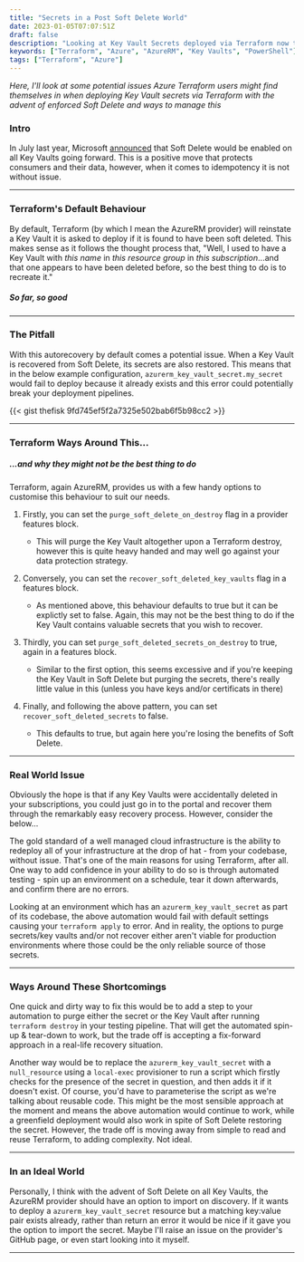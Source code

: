 ```yaml
---
title: "Secrets in a Post Soft Delete World"
date: 2023-01-05T07:07:51Z
draft: false
description: "Looking at Key Vault Secrets deployed via Terraform now that Soft Delete is being enabled on all Key Vaults"
keywords: ["Terraform", "Azure", "AzureRM", "Key Vaults", "PowerShell"]
tags: ["Terraform", "Azure"]
---
```


_Here, I'll look at some potential issues Azure Terraform users might find themselves in when deploying Key Vault secrets via Terraform with the advent of enforced Soft Delete and ways to manage this_

### Intro

In July last year, Microsoft [announced](https://learn.microsoft.com/en-us/azure/key-vault/general/soft-delete-change) that Soft Delete would be enabled on all Key Vaults going forward.  This is a positive move that protects consumers and their data, however, when it comes to idempotency it is not without issue.

---
### Terraform's Default Behaviour

By default, Terraform (by which I mean the AzureRM provider) will reinstate a Key Vault it is asked to deploy if it is found to have been soft deleted.  This makes sense as it follows the thought process that, "Well, I used to have a Key Vault with _this name_ in _this resource group_ in _this subscription_...and that one appears to have been deleted before, so the best thing to do is to recreate it."

##### So far, so good

---
### The Pitfall

With this autorecovery by default comes a potential issue.  When a Key Vault is recovered from Soft Delete, its secrets are also restored.  This means that in the below example configuration, `azurerm_key_vault_secret.my_secret` would fail to deploy because it already exists and this error could potentially break your deployment pipelines.

{{< gist thefisk 9fd745ef5f2a7325e502bab6f5b98cc2 >}}

---
### Terraform Ways Around This...
##### ...and why they might not be the best thing to do

Terraform, again AzureRM, provides us with a few handy options to customise this behaviour to suit our needs.

1. Firstly, you can set the `purge_soft_delete_on_destroy` flag in a provider features block.
   * This will purge the Key Vault altogether upon a Terraform destroy, however this is quite heavy handed and may well go against your data protection strategy.

2. Conversely, you can set the `recover_soft_deleted_key_vaults` flag in a features block.
   * As mentioned above, this behaviour defaults to true but it can be explictly set to false.  Again, this may not be the best thing to do if the Key Vault contains valuable secrets that you wish to recover.

3. Thirdly, you can set `purge_soft_deleted_secrets_on_destroy` to true, again in a features block.
   * Similar to the first option, this seems excessive and if you're keeping the Key Vault in Soft Delete but purging the secrets, there's really little value in this (unless you have keys and/or certificats in there)

4. Finally, and following the above pattern, you can set `recover_soft_deleted_secrets` to false.
   * This defaults to true, but again here you're losing the benefits of Soft Delete.

---
### Real World Issue

Obviously the hope is that if any Key Vaults were accidentally deleted in your subscriptions, you could just go in to the portal and recover them through the remarkably easy recovery process.  However, consider the below...

The gold standard of a well managed cloud infrastructure is the ability to redeploy all of your infrastructure at the drop of hat - from your codebase, without issue.  That's one of the main reasons for using Terraform, after all.  One way to add confidence in your ability to do so is through automated testing - spin up an environment on a schedule, tear it down afterwards, and confirm there are no errors.

Looking at an environment which has an `azurerm_key_vault_secret` as part of its codebase, the above automation would fail with default settings causing your `terraform apply` to error.  And in reality, the options to purge secrets/key vaults and/or not recover either aren't viable for production environments where those could be the only reliable source of those secrets.

---
### Ways Around These Shortcomings

One quick and dirty way to fix this would be to add a step to your automation to purge either the secret or the Key Vault after running `terraform destroy` in your testing pipeline.  That will get the automated spin-up & tear-down to work, but the trade off is accepting a fix-forward approach in a real-life recovery situation.

Another way would be to replace the `azurerm_key_vault_secret` with a `null_resource` using a `local-exec` provisioner to run a script which firstly checks for the presence of the secret in question, and then adds it if it doesn't exist.  Of course, you'd have to parameterise the script as we're talking about reusable code.  This might be the most sensible approach at the moment and means the above automation would continue to work, while a greenfield deployment would also work in spite of Soft Delete restoring the secret.  However, the trade off is moving away from simple to read and reuse Terraform, to adding complexity.  Not ideal.

---
### In an Ideal World

Personally, I think with the advent of Soft Delete on all Key Vaults, the AzureRM provider should have an option to import on discovery.  If it wants to deploy a `azurerm_key_vault_secret` resource but a matching key:value pair exists already, rather than return an error it would be nice if it gave you the option to import the secret.  Maybe I'll raise an issue on the provider's GitHub page, or even start looking into it myself.

---